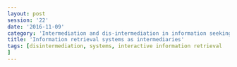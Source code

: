 ```yaml
--- 
layout: post 
session: '22' 
date: '2016-11-09' 
category: 'Intermediation and dis-intermediation in information seeking' 
title: 'Information retrieval systems as intermediaries' 
tags: [disintermediation, systems, interactive information retrieval] 
--- 
```


<excerpt/>
